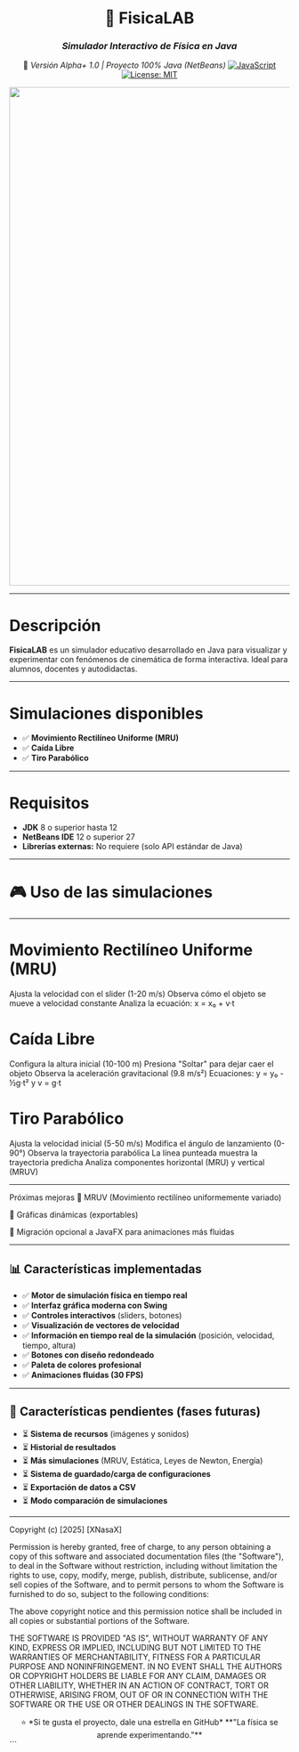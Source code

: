 <div align="center">

# 🧪 **FisicaLAB**
### *Simulador Interactivo de Física en Java*
  
📌 *Versión Alpha+ 1.0 | Proyecto 100% Java (NetBeans)*
[![JavaScript](https://img.shields.io/badge/JavaScript-F7DF1E?style=for-the-badge&logo=javascript&logoColor=black)](https://developer.mozilla.org/en-US/docs/Web/JavaScript)
[![License: MIT](https://img.shields.io/badge/License-MIT-yellow.svg?style=for-the-badge)](https://opensource.org/licenses/MIT)
<!-- Reemplaza la ruta con tu logo o imagen -->
<img width="1600" height="896" alt="Diseño sin título (2)" src="https://github.com/user-attachments/assets/1ad2290e-b136-4183-a880-26c1e0f2bc00" />
</div>

---

# Descripción
**FisicaLAB** es un simulador educativo desarrollado en Java para visualizar y experimentar con fenómenos de cinemática de forma interactiva. Ideal para alumnos, docentes y autodidactas.

---

# Simulaciones disponibles
- ✅ **Movimiento Rectilíneo Uniforme (MRU)**  
- ✅ **Caída Libre**  
- ✅ **Tiro Parabólico**

---

# Requisitos
- **JDK** 8 o superior hasta 12  
- **NetBeans IDE** 12 o superior 27
- **Librerías externas:** No requiere (solo API estándar de Java)

---

# 🎮 Uso de las simulaciones

---

# Movimiento Rectilíneo Uniforme (MRU)

Ajusta la velocidad con el slider (1-20 m/s)
Observa cómo el objeto se mueve a velocidad constante
Analiza la ecuación: x = x₀ + v·t

# Caída Libre

Configura la altura inicial (10-100 m)
Presiona "Soltar" para dejar caer el objeto
Observa la aceleración gravitacional (9.8 m/s²)
Ecuaciones: y = y₀ - ½g·t² y v = g·t

# Tiro Parabólico

Ajusta la velocidad inicial (5-50 m/s)
Modifica el ángulo de lanzamiento (0-90°)
Observa la trayectoria parabólica
La línea punteada muestra la trayectoria predicha
Analiza componentes horizontal (MRU) y vertical (MRUV)

---

Próximas mejoras
🔷 MRUV (Movimiento rectilíneo uniformemente variado)

🔷 Gráficas dinámicas (exportables)

🔷 Migración opcional a JavaFX para animaciones más fluidas

---

## 📊 Características implementadas

- ✅ **Motor de simulación física en tiempo real**  
- ✅ **Interfaz gráfica moderna con Swing**  
- ✅ **Controles interactivos** (sliders, botones)  
- ✅ **Visualización de vectores de velocidad**  
- ✅ **Información en tiempo real de la simulación** (posición, velocidad, tiempo, altura)  
- ✅ **Botones con diseño redondeado**  
- ✅ **Paleta de colores profesional**  
- ✅ **Animaciones fluidas (30 FPS)**

---

## 🚧 Características pendientes (fases futuras)

- ⏳ **Sistema de recursos** (imágenes y sonidos)  
- ⏳ **Historial de resultados**  
- ⏳ **Más simulaciones** (MRUV, Estática, Leyes de Newton, Energía)  
- ⏳ **Sistema de guardado/carga de configuraciones**  
- ⏳ **Exportación de datos a CSV**  
- ⏳ **Modo comparación de simulaciones**

---

Copyright (c) [2025] [XNasaX]

Permission is hereby granted, free of charge, to any person obtaining a copy
of this software and associated documentation files (the "Software"), to deal
in the Software without restriction, including without limitation the rights
to use, copy, modify, merge, publish, distribute, sublicense, and/or sell
copies of the Software, and to permit persons to whom the Software is
furnished to do so, subject to the following conditions:

The above copyright notice and this permission notice shall be included in all
copies or substantial portions of the Software.

THE SOFTWARE IS PROVIDED "AS IS", WITHOUT WARRANTY OF ANY KIND, EXPRESS OR
IMPLIED, INCLUDING BUT NOT LIMITED TO THE WARRANTIES OF MERCHANTABILITY,
FITNESS FOR A PARTICULAR PURPOSE AND NONINFRINGEMENT. IN NO EVENT SHALL THE
AUTHORS OR COPYRIGHT HOLDERS BE LIABLE FOR ANY CLAIM, DAMAGES OR OTHER
LIABILITY, WHETHER IN AN ACTION OF CONTRACT, TORT OR OTHERWISE, ARISING FROM,
OUT OF OR IN CONNECTION WITH THE SOFTWARE OR THE USE OR OTHER DEALINGS IN THE
SOFTWARE.
<div align="center"> ⭐ *Si te gusta el proyecto, dale una estrella en GitHub* **"La física se aprende experimentando."** </div> ```
